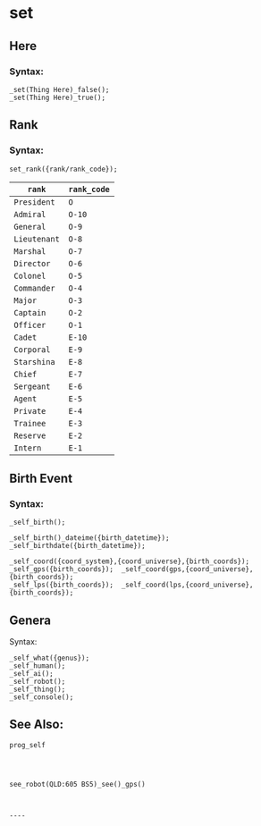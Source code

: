 # set

## Here

### Syntax:

```Diego
_set(Thing Here)_false();
_set(Thing Here)_true();
```

## Rank

### Syntax:

```Diego
set_rank({rank/rank_code});
```

| `rank`       | `rank_code` |
| ------------ | ----------- |
| `President`  | `O`         |
| `Admiral`    | `O-10`      |
| `General`    | `O-9`       |
| `Lieutenant` | `O-8`       |
| `Marshal`    | `O-7`       |
| `Director`   | `O-6`       |
| `Colonel`    | `O-5`       |
| `Commander`  | `O-4`       |
| `Major`      | `O-3`       |
| `Captain`    | `O-2`       |
| `Officer`    | `O-1`       |
| `Cadet`      | `E-10`      |
| `Corporal`   | `E-9`       |
| `Starshina`  | `E-8`       |
| `Chief`      | `E-7`       |
| `Sergeant`   | `E-6`       |
| `Agent`      | `E-5`       |
| `Private`    | `E-4`       |
| `Trainee`    | `E-3`       |
| `Reserve`    | `E-2`       |
| `Intern`     | `E-1`       |



## Birth Event

### Syntax:

```Diego
_self_birth();

_self_birth()_dateime({birth_datetime});
_self_birthdate({birth_datetime});

_self_coord({coord_system},{coord_universe},{birth_coords});
_self_gps({birth_coords});	_self_coord(gps,{coord_universe},{birth_coords});
_self_lps({birth_coords});	_self_coord(lps,{coord_universe},{birth_coords});
```

## Genera

Syntax:

```Diego
_self_what({genus});
_self_human();
_self_ai();
_self_robot();
_self_thing();
_self_console();

```

## See Also:

```Diego
prog_self




see_robot(QLD:605 BS5)_see()_gps()



----







```



